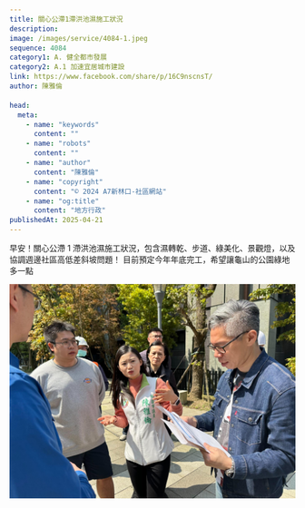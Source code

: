 ```yaml
---
title: 關心公滯1滯洪池濕施工狀況
description:
image: /images/service/4084-1.jpeg
sequence: 4084
category1: A. 健全都市發展
category2: A.1 加速宜居城市建設
link: https://www.facebook.com/share/p/16C9nscnsT/
author: 陳雅倫

head:
  meta:
    - name: "keywords"
      content: ""
    - name: "robots"
      content: ""
    - name: "author"
      content: "陳雅倫"
    - name: "copyright"
      content: "© 2024 A7新林口-社區網站"
    - name: "og:title"
      content: "地方行政"
publishedAt: 2025-04-21
---
```


早安！關心公滯 1 滯洪池濕施工狀況，包含濕轉乾、步道、綠美化、景觀燈，以及協調週邊社區高低差斜坡問題！
目前預定今年年底完工，希望讓龜山的公園綠地多一點

![s4084-1.jpeg](/images/service/s4084-1.jpeg)
